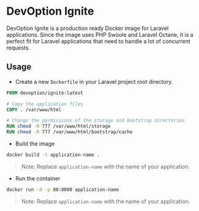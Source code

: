 # DevOption Ignite

DevOption Ignite is a production ready Docker image for Laravel applications. Since the image uses PHP Swoole and Laravel Octane, it is a perfect fit for Laravel applications that need to handle a lot of concurrent requests.

## Usage

- Create a new `Dockerfile` in your Laravel project root directory.

```dockerfile
FROM devoption/ignite:latest

# Copy the application files
COPY . /var/www/html

# Change the permissions of the storage and bootstrap directories
RUN chmod -R 777 /var/www/html/storage
RUN chmod -R 777 /var/www/html/bootstrap/cache
```

- Build the image

```bash
docker build -t application-name .
```

> Note: Replace `application-name` with the name of your application.

- Run the container

```bash
docker run -d -p 80:8000 application-name
```

> Note: Replace `application-name` with the name of your application.